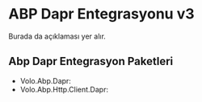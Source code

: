 # ABP Dapr Entegrasyonu v3
Burada da açıklaması yer alır.

## Abp Dapr Entegrasyon Paketleri
- Volo.Abp.Dapr:
- Volo.Abp.Http.Client.Dapr: